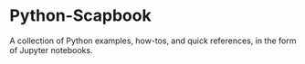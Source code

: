 # Python-Scapbook
A collection of Python examples, how-tos, and quick references, in the form of Jupyter notebooks.

